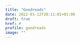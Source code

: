 ```yaml
---
title: "Goodreads"
date: 2022-01-12T20:11:01+01:00
draft: true
href: #
profile: goodreads
image: ""
---
```


